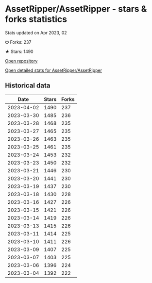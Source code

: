 # AssetRipper/AssetRipper - stars & forks statistics

Stats updated on Apr 2023, 02

☋ Forks: 237

★ Stars: 1490

[Open repository](https://github.com/AssetRipper/AssetRipper)

[Open detailed stats for AssetRipper/AssetRipper](https://reviewgithub.com/rep/AssetRipper/AssetRipper)

## Historical data
| Date | Stars | Forks |
|------|-------|-------|
| 2023-04-02 | 1490 | 237 | 
| 2023-03-30 | 1485 | 236 | 
| 2023-03-28 | 1468 | 235 | 
| 2023-03-27 | 1465 | 235 | 
| 2023-03-26 | 1463 | 235 | 
| 2023-03-25 | 1461 | 235 | 
| 2023-03-24 | 1453 | 232 | 
| 2023-03-23 | 1450 | 232 | 
| 2023-03-21 | 1446 | 230 | 
| 2023-03-20 | 1441 | 230 | 
| 2023-03-19 | 1437 | 230 | 
| 2023-03-18 | 1430 | 228 | 
| 2023-03-16 | 1427 | 226 | 
| 2023-03-15 | 1421 | 226 | 
| 2023-03-14 | 1419 | 226 | 
| 2023-03-13 | 1415 | 226 | 
| 2023-03-11 | 1414 | 225 | 
| 2023-03-10 | 1411 | 226 | 
| 2023-03-09 | 1407 | 225 | 
| 2023-03-07 | 1403 | 225 | 
| 2023-03-06 | 1396 | 224 | 
| 2023-03-04 | 1392 | 222 | 

